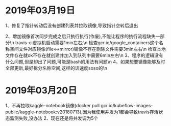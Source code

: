 # 2019年03月19日
1、修复了指针转动后没有创建列表并拉取镜像,导致指针空转后退出

2、增加镜像首次同步完成之后只执行执行(作废),不能让程序的执行流程缺失一部分\n
	travis-ci虚拟机启动需要1min左右;\n
	检查gcr.io/google_containers这个名称空间文件对应镜像(file<->mirror)镜像不存在删除文件需要3min左右\n
	检查本地文件存在就ok不存在就创建并加入到队列中需要6min左右\n
3、程序的逻辑没有什么问题,但是却出了问题,可能是bash的用法有问题\n
4、如果想要镜像能够及时全部更新,最好拆分名称空间,这样的话速度soso的\n

# 2019年03月20日
1、不再拉取kaggle-notebook镜像(docker pull gcr.io/kubeflow-images-public/kaggle-notebook:v20180713),因为我使用并发为1都会导致travis存活状态监测失败,没办法
2、现在还是将并发调为5个
